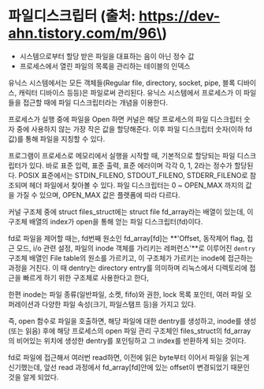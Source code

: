 # 파일디스크립터 \(출처: https://dev-ahn.tistory.com/m/96\)

* 시스템으로부터 할당 받은 파일을 대표하는 음이 아닌 정수 값
* 프로세스에서 열린 파일의 목록을 관리하는 테이블의 인덱스

유닉스 시스템에서는 모든 객체들\(Regular file, directory, socket, pipe, 블록 디바이스, 캐릭터 디바이스 등등\)은 파일로써 관리된다. 유닉스 시스템에서 프로세스가 이 파일들을 접근할 때에 파일 디스크립터라는 개념을 이용한다.

프로세스가 실행 중에 파일을 Open 하면 커널은 해당 프로세스의 파일 디스크립터 숫자 중에 사용하지 않는 가장 작은 값을 할당해준다. 이후 파일 디스크립터 숫자\(이하 fd값\)를 통해 파일을 지칭할 수 있다.

프로그램이 프로세스로 메모리에서 실행을 시작할 때, 기본적으로 할당되는 파일 디스크립터가 있다. 바로 표준 입력, 표준 출력, 표준 에러이며 각각 0, 1, 2라는 정수가 할당된다. POSIX 표준에서는 STDIN\_FILENO, STDOUT\_FILENO, STDERR\_FILENO로 참조되며  헤더 파일에서 찾아볼 수 있다. 파일 디스크립터는 0 ~ OPEN\_MAX 까지의 값을 가질 수 있으며, OPEN\_MAX 값은 플랫폼에 따라 다르다.

커널 구조체 중에 struct files\_struct에는 struct file fd\_array라는 배열이 있는데, 이 구조체 배열의 index가 open을 통해 얻는 파일 디스크립터\(fd\)이다.

fd로 파일을 제어할 때는, fd번째 원소인 fd\_array\[fd\]는 **'Offset, 동작제어 flag, 접근 모드, i/o 관련 설정, 파일의 inode 객체를 가리키는 레퍼런스'**로 이루어진 `dentry` 구조체 배열인 File table의 원소를 가르키고, 이 구조체가 가르키는 inode에 접근하는 과정을 거친다. 이 때 dentry는 directory entry를 의미하며 리눅스에서 디렉토리에 접근을 빠르게 하기 위한 구조체로 사용한다고 한다,

한편 inode는 파일 종류\(일반파일, 소켓, fifo\)와 권한, lock 목록 포인터, 여러 파일 오퍼레이션과 다양한 파일 속성\(크기, 파일스탬프 등\)을 가지고 있다.

즉, open 함수로 파일을 호출하면, 해당 파일에 대한 dentry를 생성하고, inode를 생성\(또는 읽음\) 후에 해당 프로세스의 open 파일 관리 구조체인 files\_struct의 fd\_array 의 비어있는 위치에 생성한 dentry를 포인팅하고 그 index를 반환하게 되는 것이다.

fd로 파일에 접근해서 여러번 read하면, 이전에 읽은 byte부터 이어서 파일을 읽는게 신기했는데, 앞선 read 과정에서 fd\_array\[fd\]안에 있는 offset이 변경되었기 때문인 것을 알게 되었다.

